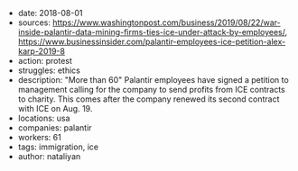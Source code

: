 -	date: 2018-08-01
-	sources: https://www.washingtonpost.com/business/2019/08/22/war-inside-palantir-data-mining-firms-ties-ice-under-attack-by-employees/, https://www.businessinsider.com/palantir-employees-ice-petition-alex-karp-2019-8
-	action: protest
-	struggles: ethics
-	description: "More than 60" Palantir employees have signed a petition to management calling for the company to send profits from ICE contracts to charity. This comes after the company renewed its second contract with ICE on Aug. 19.
-	locations: usa
-	companies: palantir
-	workers: 61
-	tags: immigration, ice
-	author: nataliyan
